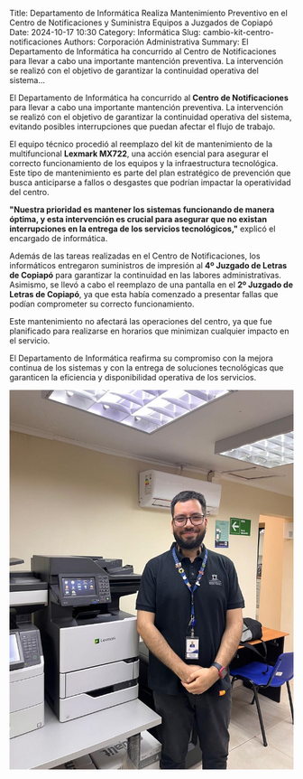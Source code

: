 Title: Departamento de Informática Realiza Mantenimiento Preventivo en el Centro de Notificaciones y Suministra Equipos a Juzgados de Copiapó
Date: 2024-10-17 10:30
Category: Informática
Slug: cambio-kit-centro-notificaciones
Authors: Corporación Administrativa
Summary: El Departamento de Informática ha concurrido al Centro de Notificaciones para llevar a cabo una importante mantención preventiva. La intervención se realizó con el objetivo de garantizar la continuidad operativa del sistema...

El Departamento de Informática ha concurrido al **Centro de Notificaciones** para llevar a cabo una importante mantención preventiva. La intervención se realizó con el objetivo de garantizar la continuidad operativa del sistema, evitando posibles interrupciones que puedan afectar el flujo de trabajo.

El equipo técnico procedió al reemplazo del kit de mantenimiento de la multifuncional **Lexmark MX722**, una acción esencial para asegurar el correcto funcionamiento de los equipos y la infraestructura tecnológica. Este tipo de mantenimiento es parte del plan estratégico de prevención que busca anticiparse a fallos o desgastes que podrían impactar la operatividad del centro.

**"Nuestra prioridad es mantener los sistemas funcionando de manera óptima, y esta intervención es crucial para asegurar que no existan interrupciones en la entrega de los servicios tecnológicos,"** explicó el encargado de informática.

Además de las tareas realizadas en el Centro de Notificaciones, los informáticos entregaron suministros de impresión al **4º Juzgado de Letras de Copiapó** para garantizar la continuidad en las labores administrativas. Asimismo, se llevó a cabo el reemplazo de una pantalla en el **2º Juzgado de Letras de Copiapó**, ya que esta había comenzado a presentar fallas que podían comprometer su correcto funcionamiento.

Este mantenimiento no afectará las operaciones del centro, ya que fue planificado para realizarse en horarios que minimizan cualquier impacto en el servicio.

El Departamento de Informática reafirma su compromiso con la mejora continua de los sistemas y con la entrega de soluciones tecnológicas que garanticen la eficiencia y disponibilidad operativa de los servicios.

![Foto-mantenimiento](images/Pic-4.jpeg)
